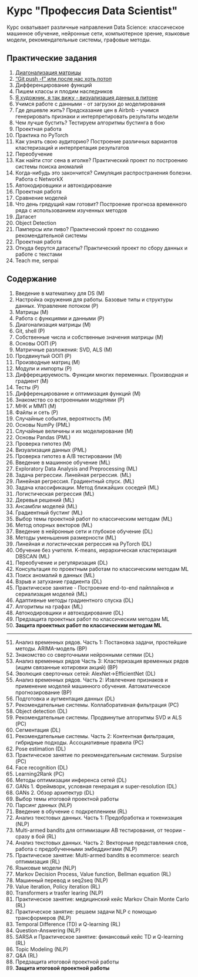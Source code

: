 # Курс "Профессия Data Scientist"

Курс охватывает различные направления Data Science: классическое машинное обучение, нейронные сети, компьютерное зрение, языковые модели, рекомендательные системы, графовые методы.

## Практические задания
01. [Диагонализация матрицы](https://github.com/evgpat/edu_otus_ds/blob/main/homework_01.pdf)
02. [“Git push -f” или после нас хоть потоп](https://github.com/evgpat/edu_otus_ds/blob/main/homework_02.ipynb)
03. Дифференцирование функций
04. Пишем классы и плодим наследников
05. [Я художник, я так вижу - визуализация данных в питоне](https://github.com/evgpat/edu_otus_ds/blob/main/homework_05_analyze_and_visualize.ipynb)
06. Учимся работе с данными - от загрузки до моделирования
07. Где дешевле жить? Предсказание цен в Airbnb - учимся генерировать признаки и интерпретировать результаты модели
08. Чем лучше бустить? Тестируем алгоритмы бустинга в бою
09. Проектная работа
10. Практика по PyTorch
11. Как узнать свою аудиторию? Построение различных вариантов кластеризаций и интерпретация результатов
12. Переобучение
13. Как найти стог сена в иголке? Практический проект по построению системы поиска аномалий
14. Когда-нибудь это закончится? Симуляция распространения болезни. Работа с NetworkX
15. Автокодировщики и автокодирование
16. Проектная работа
17. Сравнение моделей
18. Что день грядущий нам готовит? Построение прогноза временного ряда с использованием изученных методов
19. Датасет
20. Object Detection
21. Памперсы или пиво? Практический проект по созданию рекомендательной системы
22. Проектная работа
23. Откуда берутся датасеты? Практический проект по сбору данных и работе с текстами
24. Teach me, senpai

## Содержание

01. Введение в математику для DS (M)
02. Настройка окружения для работы. Базовые типы и структуры данных. Управление потоком (P)
03. Матрицы (M)
04. Работа с функциями и данными (P)
05. Диагонализация матрицы (M)
06. Git, shell (P)
07. Собственные числа и собственные значения матрицы (M)
08. Основы ООП (P)
09. Матричные разложения: SVD, ALS (M)
10. Продвинутый ООП (P)
11. Производные матриц (M)
12. Модули и импорты (P)
13. Дифферецируемость. Функции многих переменных. Производная и градиент (M)
14. Тесты (P)
15. Дифференцирование и оптимизация функций (M)
16. Знакомство со встроенными модулями (P)
17. МНК и ММП (M)
18. Файлы и сеть (P)
19. Случайные события, вероятность (M)
20. Основы NumPy (PML)
21. Случайные величины и их моделирование (M)
22. Основы Pandas (PML)
23. Проверка гипотез (M)
24. Визуализация данных (PML)
25. Проверка гипотез в А/В тестировании (M)
26. Введение в машинное обучение (ML)
27. Exploratory Data Analysis and Preprocessing (ML)
28. Задача регрессии. Линейная регрессия. (ML)
29. Линейная регрессия. Градиентный спуск. (ML)
30. Задача классификации. Метод ближайших соседей (ML)
31. Логистическая регрессия (ML)
32. Деревья решений (ML)
33. Ансамбли моделей (ML)
34. Градиентный бустинг (ML)
35. Выбор темы проектной работ по классическим методам (ML)
36. Метод опорных векторов (ML)
37. Введение в нейронные сети и глубокое обучение (DL)
38. Методы уменьшения размерности (ML)
39. Линейная и логистическая регрессия на PyTorch (DL)
40. Обучение без учителя. K-means, иерархическая кластеризация DBSCAN (ML)
41. Переобучение и регуляризация (DL)
42. Консультация по проектным работам по классическим методам ML
43. Поиск аномалий в данных (ML)
44. Взрыв и затухание градиента (DL)
45. Практическое занятие - Построение end-to-end пайплайнов и сериализация моделей (ML)
46. Адаптивные методы градиентного спуска (DL)
47. Алгоритмы на графах (ML)
48. Автокодировщики и автокодирование (DL)
49. Предзащита проектных работ по классическим методам ML
50. **Защита проектных работ по классическим методам ML**

___
51. Анализ временных рядов. Часть 1: Постановка задачи, простейшие методы. ARIMA-модель (ВР)
52. Знакомство со сверточными нейронными сетями (DL)
53. Анализ временных рядов Часть 3: Кластеризация временных рядов (ищем связанные котировки акций) (ВР)
54. Эволюция сверточных сетей: AlexNet->EfficientNet (DL)
55. Анализ временных рядов. Часть 2: Извлечение признаков и применение моделей машинного обучения. Автоматическое прогнозирование (ВР)
56. Подготовка и аугментация данных (DL)
57. Рекомендательные системы. Коллаборативная фильтрация (РС)
58. Object detection (DL)
59. Рекомендательные системы. Продвинутые алгоритмы SVD и ALS (РС)
60. Сегментация (DL)
61. Рекомендательные системы. Часть 2: Контентная фильтрация, гибридные подходы. Ассоциативные правила (РС)
62. Pose estimation (DL)
63. Практическое занятие по рекомендательным системам. Surpsise (РС)
64. Face recognition (DL)
65. Learning2Rank (РС)
66. Методы оптимизации инференса сетей (DL)
67. GANs 1. Фреймворк, условная генерация и super-resolution (DL)
68. GANs 2. Обзор архитектур (DL)
69. Выбор темы итоговой проектной работы
70. Парсинг данных (NLP)
71. Введение в обучение с подкреплением (RL)
72. Анализ текстовых данных. Часть 1: Предобработка и токенизация (NLP)
73. Multi-armed bandits для оптимизации AB тестирования, от теории - сразу в бой (RL)
74. Анализ текстовых данных. Часть 2: Векторные представления слов, работа с предобученными эмбеддингами (NLP)
75. Практическое занятие: Multi-armed bandits в ecommerce: search оптимизация (RL)
76. Языковые модели (NLP)
77. Markov Decision Process, Value function, Bellman equation (RL)
78. Машинный перевод и seq2seq (NLP)
79. Value iteration, Policy iteration (RL)
80. Transformers и trasfer learing (NLP)
81. Практическое занятие: медицинский кейс Markov Chain Monte Carlo (RL)
82. Практическое занятие: решаем задачи NLP с помощью трансформеров (NLP)
83. Temporal Difference (TD) и Q-learning (RL)
84. Question-Answering (NLP)
85. SARSA и Практическое занятие: финансовый кейс TD и Q-learning (RL)
86. Topic Modeling (NLP)
87. Q&A (RL)
88. Предзащита итоговой проектной работы
89. **Защита итоговой проектной работы**
